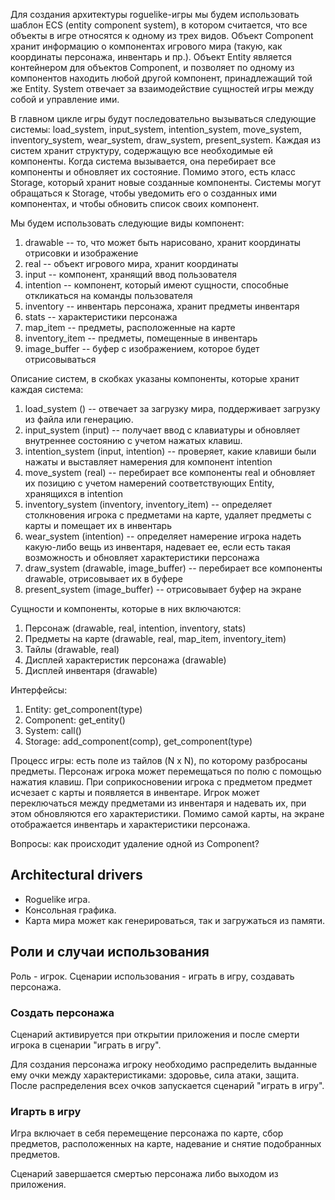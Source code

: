 Для создания архитектуры roguelike-игры мы будем использовать шаблон ECS (entity component system), в котором считается, что все объекты в игре относятся к одному из трех видов. Объект Component хранит информацию о компонентах игрового мира (такую, как координаты персонажа, инвентарь и пр.). Объект Entity является контейнером для объектов Component, и позволяет по одному из компонентов находить любой другой компонент, принадлежащий той же Entity. System отвечает за взаимодействие сущностей игры между собой и управление ими.

В главном цикле игры будут последовательно вызываться следующие системы: load_system, input_system, intention_system, move_system, inventory_system, wear_system, draw_system, present_system. Каждая из систем хранит структуру, содержащую все необходимые ей компоненты. Когда система вызывается, она перебирает все компоненты и обновляет их состояние. Помимо этого, есть класс Storage, который хранит новые созданные компоненты. Системы могут обращаться к Storage, чтобы уведомить его о созданных ими компонентах, и чтобы обновить список своих компонент.

Мы будем использовать следующие виды компонент:
1. drawable -- то, что может быть нарисовано, хранит координаты отрисовки и изображение
2. real -- объект игрового мира, хранит координаты
3. input -- компонент, хранящий ввод пользователя
4. intention -- компонент, который имеют сущности, способные откликаться на команды пользователя
5. inventory -- инвентарь персонажа, хранит предметы инвентаря
6. stats -- характеристики персонажа
7. map_item -- предметы, расположенные на карте
8. inventory_item -- предметы, помещенные в инвентарь
9. image_buffer -- буфер с изображением, которое будет отрисовываться

Описание систем, в скобках указаны компоненты, которые хранит каждая система:
1. load_system () -- отвечает за загрузку мира, поддерживает загрузку из файла или генерацию.
2. input_system (input) -- получает ввод с клавиатуры и обновляет внутреннее состоянию с учетом нажатых клавиш.
3. intention_system (input, intention) -- проверяет, какие клавиши были нажаты и выставляет намерения для компонент intention
4. move_system (real) -- перебирает все компоненты real и обновляет их позицию с учетом намерений соответствующих Entity, хранящихся в intention
5. inventory_system (inventory, inventory_item) -- определяет столкновения игрока с предметами на карте, удаляет предметы с карты и помещает их в инвентарь
6. wear_system (intention) -- определяет намерение игрока надеть какую-либо вещь из инвентаря, надевает ее, если есть такая возможность и обновляет характеристики персонажа
7. draw_system (drawable, image_buffer) -- перебирает все компоненты drawable, отрисовывает их в буфере
8. present_system (image_buffer) -- отрисовывает буфер на экране

Сущности и компоненты, которые в них включаются:
1. Персонаж (drawable, real, intention, inventory, stats)
2. Предметы на карте (drawable, real, map_item, inventory_item)
3. Тайлы (drawable, real)
4. Дисплей характеристик персонажа (drawable)
5. Дисплей инвентаря (drawable)

Интерфейсы:
1. Entity: get_component(type)
2. Component: get_entity()
3. System: call()
4. Storage: add_component(comp), get_component(type)

Процесс игры:
есть поле из тайлов (N x N), по которому разбросаны предметы. Персонаж игрока может перемещаться по полю с помощью нажатия клавиш. При соприкосновении игрока с предметом предмет исчезает с карты и появляется в инвентаре. Игрок может переключаться между предметами из инвентаря и надевать их, при этом обновляются его характеристики. Помимо самой карты, на экране отображается инвентарь и характеристики персонажа.

Вопросы:
как происходит удаление одной из Component?


## Architectural drivers

* Roguelike игра.
* Консольная графика.
* Карта мира может как генерироваться, так и загружаться из памяти.


## Роли и случаи использования

Роль - игрок. Сценарии использования - играть в игру, создавать персонажа.

### Создать персонажа

Сценарий активируется при открытии приложения и после смерти игрока в сценарии "играть в игру".

Для создания персонажа игроку необходимо распределить выданные ему очки между характеристиками: здоровье, сила атаки, защита. После распределения всех очков запускается сценарий "играть в игру".

### Игарть в игру

Игра включает в себя перемещение персонажа по карте, сбор предметов, расположенных на карте, надевание и снятие подобранных предметов.

Сценарий завершается смертью персонажа либо выходом из приложения.
